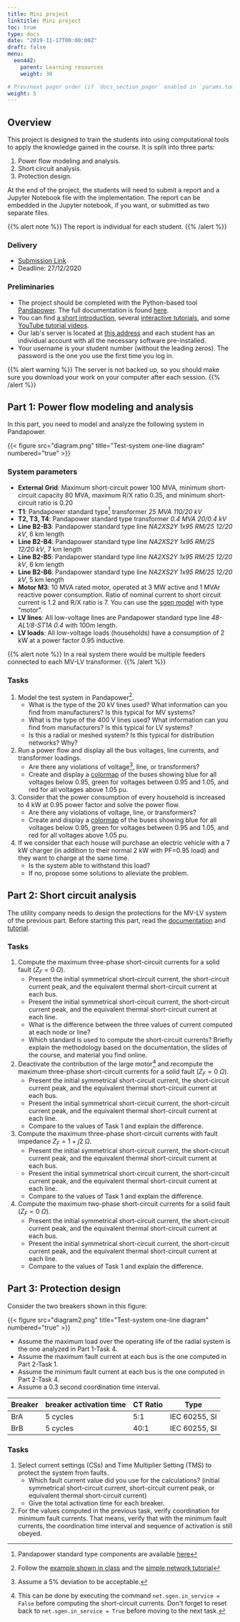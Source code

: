 ```yaml
---
title: Mini project
linktitle: Mini project
toc: true
type: docs
date: "2019-11-17T00:00:00Z"
draft: false
menu:
  een442:
    parent: Learning resources
    weight: 30

# Prev/next pager order (if `docs_section_pager` enabled in `params.toml`)
weight: 5
---
```


## Overview

This project is designed to train the students into using computational tools to apply the knowledge gained in the course. It is split into three parts:

1. Power flow modeling and analysis.
2. Short circuit analysis.
3. Protection design.

At the end of the project, the students will need to submit a report and a Jupyter Notebook file with the implementation. The report can be embedded in the Jupyter notebook, if you want, or submitted as two separate files.

{{% alert note  %}}
The report is individual for each student.
{{% /alert %}}

### Delivery

- [Submission Link](https://www.dropbox.com/request/9IDHefXwMCdSUCJ8jNx1)
- Deadline: 27/12/2020

### Preliminaries

- The project should be completed with the Python-based tool [Pandapower](https://pandapower.org). The full documentation is found [here](https://pandapower.readthedocs.io/en/v2.4.0/).
- You can find [a short introduction](http://www.pandapower.org/start/#a-short-introduction-), several [interactive tutorials](http://www.pandapower.org/start/#interactive-tutorials-), and some [YouTube tutorial videos](https://www.youtube.com/c/pandapowerorg/videos?view_as=subscriber).
- Our lab's server is located at [this address](https://sps.cut.ac.cy/jhub) and each student has an individual account with all the necessary software pre-installed. 
- Your username is your student number (without the leading zeros). The password is the one you use the first time you log in.

{{% alert warning  %}}
The server is not backed up, so you should make sure you download your work on your computer after each session.
{{% /alert %}}


## Part 1: Power flow modeling and analysis

In this part, you need to model and analyze the following system in Pandapower.

{{< figure src="diagram.png" title="Test-system one-line diagram" numbered="true" >}}

### System parameters

- **External Grid**: Maximum short-circuit power 100 MVA, minimum short-circuit capacity 80 MVA, maximum R/X ratio 0.35, and minimum short-circuit ratio is 0.20
- **T1**: Pandapower standard type[^1] transformer *25 MVA 110/20 kV*
- **T2, T3, T4**: Pandapower standard type transformer *0.4 MVA 20/0.4 kV*
- **Line B2-B3**: Pandapower standard type line *NA2XS2Y 1x95 RM/25 12/20 kV*, 6 km length
- **Line B2-B4**: Pandapower standard type line *NA2XS2Y 1x95 RM/25 12/20 kV*, 7 km length
- **Line B2-B5**: Pandapower standard type line *NA2XS2Y 1x95 RM/25 12/20 kV*, 6 km length
- **Line B2-B6**: Pandapower standard type line *NA2XS2Y 1x95 RM/25 12/20 kV*, 5 km length
- **Motor M3**: 10 MVA rated motor, operated at 3 MW active and 1 MVAr reactive power consumption. Ratio of nominal current to short circuit current is 1.2 and R/X ratio is 7. You can use the [sgen model](https://pandapower.readthedocs.io/en/v2.0.0/elements/sgen.html) with type "motor".
- **LV lines**: All low-voltage lines are Pandapower standard type line *48-AL1/8-ST1A 0.4* with 100m length.
- **LV loads**: All low-voltage loads (households) have a consumption of 2 kW at a power factor 0.95 inductive.


[^1]: Pandapower standard type components are available [here](https://pandapower.readthedocs.io/en/v2.4.0/std_types.html)

{{% alert note  %}}
In a real system there would be multiple feeders connected to each MV-LV transformer.
{{% /alert %}}

### Tasks

1. Model the test system in Pandapower[^2].
   - What is the type of the 20 kV lines used? What information can you find from manufacturers? Is this typical for MV systems?
   - What is the type of the 400 V lines used? What information can you find from manufacturers? Is this typical for LV systems?
   - Is this a radial or meshed system? Is this typical for distribution networks? Why?
2. Run a power flow and display all the bus voltages, line currents, and transformer loadings.
   - Are there any violations of voltage[^3], line, or transformers?
   - Create and display a [colormap](https://pandapower.readthedocs.io/en/v2.0.0/plotting/matplotlib/create_colormaps.html) of the buses showing blue for all voltages below 0.95, green for voltages between 0.95 and 1.05, and red for all voltages above 1.05 pu.
3. Consider that the power consumption of every household is increased to 4 kW at 0.95 power factor and solve the power flow.
   - Are there any violations of voltage, line, or transformers?
   - Create and display a [colormap](https://pandapower.readthedocs.io/en/v2.0.0/plotting/matplotlib/create_colormaps.html) of the buses showing blue for all voltages below 0.95, green for voltages between 0.95 and 1.05, and red for all voltages above 1.05 pu.
4. If we consider that each house will purchase an electric vehicle with a 7 kW charger (in addition to their normal 2 kW with PF=0.95 load) and they want to charge at the same time.
   - Is the system able to withstand this load?
   - If no, propose some solutions to alleviate the problem.


[^2]: Follow the [example shown in class](https://github.com/panda-power/pandapower/blob/master/tutorials/minimal_example.ipynb) and the [simple network tutorial](https://github.com/e2nIEE/pandapower/blob/master/tutorials/create_simple.ipynb)
[^3]: Assume a 5% deviation to be acceptable.

## Part 2: Short circuit analysis

The utility company needs to design the protections for the MV-LV system of the previous part. Before starting this part, read the [documentation](https://pandapower.readthedocs.io/en/v2.4.0/shortcircuit.html) and [tutorial](https://github.com/e2nIEE/pandapower/blob/master/tutorials/shortcircuit.ipynb).

### Tasks

1. Compute the maximum three-phase short-circuit currents for a solid fault ($Z_F = 0\ \Omega$).
   - Present the initial symmetrical short-circuit current, the short-circuit current peak, and the equivalent thermal short-circuit current at each bus.
   - Present the initial symmetrical short-circuit current, the short-circuit current peak, and the equivalent thermal short-circuit current at each line.
   - What is the difference between the three values of current computed at each node or line?
   - Which standard is used to compute the short-circuit currents? Briefly explain the methodology based on the documentation, the slides of the course, and material you find online.
2. Deactivate the contribution of the large motor[^4] and recompute the maximum three-phase short-circuit currents for a solid fault ($Z_F = 0\ \Omega$).
   - Present the initial symmetrical short-circuit current, the short-circuit current peak, and the equivalent thermal short-circuit current at each bus.
   - Present the initial symmetrical short-circuit current, the short-circuit current peak, and the equivalent thermal short-circuit current at each line.
   - Compare to the values of Task 1 and explain the difference.
3. Compute the maximum three-phase short-circuit currents with fault impedance $Z_F = 1+j2\ \Omega$.
   - Present the initial symmetrical short-circuit current, the short-circuit current peak, and the equivalent thermal short-circuit current at each bus.
   - Present the initial symmetrical short-circuit current, the short-circuit current peak, and the equivalent thermal short-circuit current at each line.
   - Compare to the values of Task 1 and explain the difference.
4. Compute the maximum two-phase short-circuit currents for a solid fault ($Z_F = 0\ \Omega$).
   - Present the initial symmetrical short-circuit current, the short-circuit current peak, and the equivalent thermal short-circuit current at each bus.
   - Present the initial symmetrical short-circuit current, the short-circuit current peak, and the equivalent thermal short-circuit current at each line.
   - Compare to the values of Task 1 and explain the difference.

[^4]: This can be done by executing the command `net.sgen.in_service = False` before computing the short-circuit currents. Don't forget to reset back to `net.sgen.in_service = True` before moving to the next task.

## Part 3: Protection design

Consider the two breakers shown in this figure:

{{< figure src="diagram2.png" title="Test-system one-line diagram" numbered="true" >}}

- Assume the maximum load over the operating life of the radial system is the one analyzed in Part 1-Task 4.
- Assume the maximum fault current at each bus is the one computed in Part 2-Task 1.
- Assume the minimum fault current at each bus is the one computed in Part 2-Task 4.
- Assume a  0.3 second coordination time interval.

| Breaker | breaker activation time | CT Ratio|Type|
|---------|-------------------------|---------|---|
|BrA|5 cycles |5:1|IEC 60255, SI|
|BrB|5 cycles |40:1|IEC 60255, SI|

### Tasks

1. Select current settings (CSs) and Time Multiplier Setting (TMS) to protect the system from faults.
   - Which fault current value did you use for the calculations? (initial symmetrical short-circuit current, short-circuit current peak, or equivalent thermal short-circuit current)
   - Give the total activation time for each breaker.
2. For the values computed in the previous task, verify coordination for minimum fault currents. That means, verify that with the minimum fault currents, the coordination time interval and sequence of activation is still obeyed.